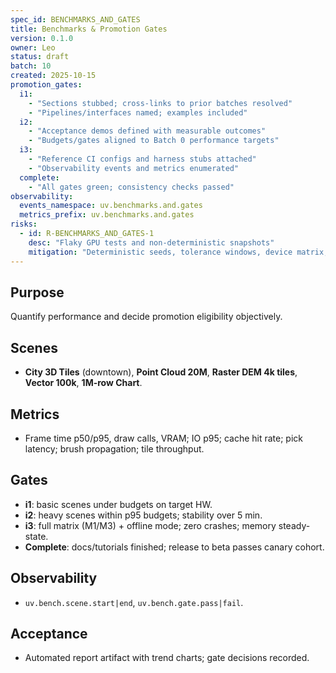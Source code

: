 ```yaml
---
spec_id: BENCHMARKS_AND_GATES
title: Benchmarks & Promotion Gates
version: 0.1.0
owner: Leo
status: draft
batch: 10
created: 2025-10-15
promotion_gates:
  i1:
    - "Sections stubbed; cross-links to prior batches resolved"
    - "Pipelines/interfaces named; examples included"
  i2:
    - "Acceptance demos defined with measurable outcomes"
    - "Budgets/gates aligned to Batch 0 performance targets"
  i3:
    - "Reference CI configs and harness stubs attached"
    - "Observability events and metrics enumerated"
  complete:
    - "All gates green; consistency checks passed"
observability:
  events_namespace: uv.benchmarks.and.gates
  metrics_prefix: uv.benchmarks.and.gates
risks:
  - id: R-BENCHMARKS_AND_GATES-1
    desc: "Flaky GPU tests and non-deterministic snapshots"
    mitigation: "Deterministic seeds, tolerance windows, device matrix, retries"
---
```


## Purpose
Quantify performance and decide promotion eligibility objectively.

## Scenes
- **City 3D Tiles** (downtown), **Point Cloud 20M**, **Raster DEM 4k tiles**, **Vector 100k**, **1M-row Chart**.

## Metrics
- Frame time p50/p95, draw calls, VRAM; IO p95; cache hit rate; pick latency; brush propagation; tile throughput.

## Gates
- **i1**: basic scenes under budgets on target HW.
- **i2**: heavy scenes within p95 budgets; stability over 5 min.
- **i3**: full matrix (M1/M3) + offline mode; zero crashes; memory steady-state.
- **Complete**: docs/tutorials finished; release to beta passes canary cohort.

## Observability
- `uv.bench.scene.start|end`, `uv.bench.gate.pass|fail`.

## Acceptance
- Automated report artifact with trend charts; gate decisions recorded.
